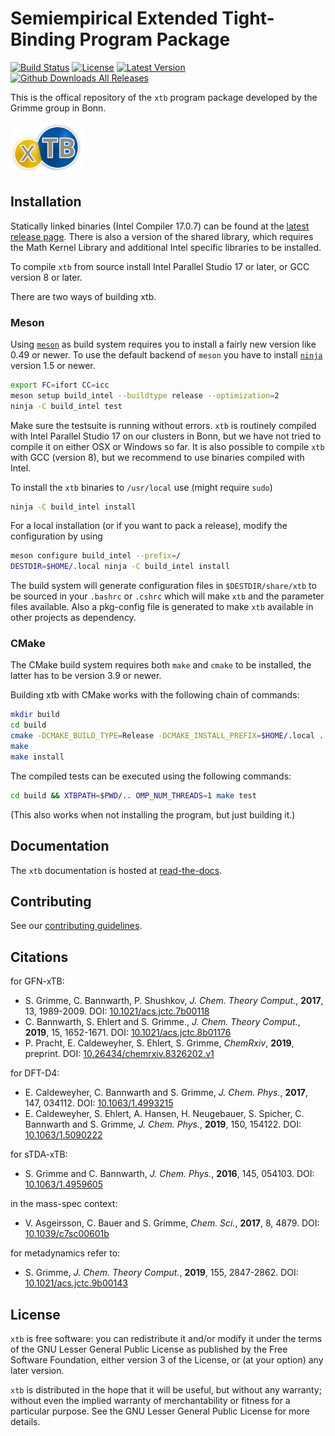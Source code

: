 # Semiempirical Extended Tight-Binding Program Package

[![Build Status](https://github.com/grimme-lab/xtb/workflows/CI/badge.svg)](https://github.com/grimme-lab/xtb/actions)
[![License](https://img.shields.io/github/license/grimme-lab/xtb)](https://github.com/grimme-lab/xtb/blob/master/COPYING)
[![Latest Version](https://img.shields.io/github/v/release/grimme-lab/xtb)](https://github.com/grimme-lab/xtb/releases/latest)
[![Github Downloads All Releases](https://img.shields.io/github/downloads/grimme-lab/xtb/total)](https://github.com/grimme-lab/xtb/releases)

This is the offical repository of the `xtb` program package developed by the Grimme group in Bonn.

<img src="./assets/logo/xtb.svg" alt="Extended Tight Binding" width="120">

## Installation

Statically linked binaries (Intel Compiler 17.0.7) can be found at the [latest release page](https://github.com/grimme-lab/xtb/releases/latest).
There is also a version of the shared library, which requires the Math Kernel Library and additional Intel specific libraries to be installed.

To compile `xtb` from source install Intel Parallel Studio 17 or later, or GCC version 8 or later.

There are two ways of building xtb.

### Meson
Using [`meson`](https://mesonbuild.com/) as build system requires you to install a fairly new version like 0.49 or newer.
To use the default backend of `meson` you have to install [`ninja`](https://ninja-build.org/) version 1.5 or newer.

```bash
export FC=ifort CC=icc
meson setup build_intel --buildtype release --optimization=2
ninja -C build_intel test
```

Make sure the testsuite is running without errors.
`xtb` is routinely compiled with Intel Parallel Studio 17 on our clusters in Bonn,
but we have not tried to compile it on either OSX or Windows so far.
It is also possible to compile `xtb` with GCC (version 8), but we recommend to use binaries compiled with Intel.

To install the `xtb` binaries to `/usr/local` use (might require `sudo`)

```bash
ninja -C build_intel install
```

For a local installation (or if you want to pack a release), modify the
configuration by using

```bash
meson configure build_intel --prefix=/
DESTDIR=$HOME/.local ninja -C build_intel install
```

The build system will generate configuration files in `$DESTDIR/share/xtb` to
be sourced in your `.bashrc` or `.cshrc` which will make `xtb` and the
parameter files available. Also a pkg-config file is generated to make
`xtb` available in other projects as dependency.

### CMake

The CMake build system requires both `make` and `cmake` to be installed, the
latter has to be version 3.9 or newer.

Building xtb with CMake works with the following chain of commands:

```bash
mkdir build
cd build
cmake -DCMAKE_BUILD_TYPE=Release -DCMAKE_INSTALL_PREFIX=$HOME/.local ..
make
make install
```

The compiled tests can be executed using the following commands:

```bash
cd build && XTBPATH=$PWD/.. OMP_NUM_THREADS=1 make test
```

(This also works when not installing the program, but just building it.)

## Documentation

The `xtb` documentation is hosted at [read-the-docs](https://xtb-docs.readthedocs.io/en/latest/contents.html).

## Contributing

See our [contributing guidelines](CONTRIBUTING.md).

## Citations

for GFN-xTB:
- S. Grimme, C. Bannwarth, P. Shushkov, *J. Chem. Theory Comput.*, **2017**, 13, 1989-2009.
  DOI: [10.1021/acs.jctc.7b00118](https://dx.doi.org/10.1021/acs.jctc.7b00118)
- C. Bannwarth, S. Ehlert and S. Grimme., *J. Chem. Theory Comput.*, **2019**, 15, 1652-1671.
  DOI: [10.1021/acs.jctc.8b01176](https://dx.doi.org/10.1021/acs.jctc.8b01176)
- P. Pracht, E. Caldeweyher, S. Ehlert, S. Grimme, *ChemRxiv*, **2019**, preprint.
  DOI: [10.26434/chemrxiv.8326202.v1](https://dx.doi.org/10.26434/chemrxiv.8326202.v1)

for DFT-D4:
- E. Caldeweyher, C. Bannwarth and S. Grimme, *J. Chem. Phys.*, **2017**, 147, 034112.
  DOI: [10.1063/1.4993215](https://dx.doi.org/10.1063/1.4993215)
- E. Caldeweyher, S. Ehlert, A. Hansen, H. Neugebauer, S. Spicher, C. Bannwarth and S. Grimme, *J. Chem. Phys.*,
  **2019**, 150, 154122. DOI: [10.1063/1.5090222](https://dx.doi.org/10.1063/1.5090222)

for sTDA-xTB:
- S. Grimme and C. Bannwarth, *J. Chem. Phys.*, **2016**, 145, 054103.
  DOI: [10.1063/1.4959605](https://dx.doi.org/10.1063/1.4959605)

in the mass-spec context:
- V. Asgeirsson, C. Bauer and S. Grimme, *Chem. Sci.*, **2017**, 8, 4879.
  DOI: [10.1039/c7sc00601b](https://dx.doi.org/10.1039/c7sc00601b)

for metadynamics refer to:
- S. Grimme, *J. Chem. Theory Comput.*, **2019**, 155, 2847-2862.
  DOI: [10.1021/acs.jctc.9b00143](https://dx.doi.org/10.1021/acs.jctc.9b00143)

## License

`xtb` is free software: you can redistribute it and/or modify it under
the terms of the GNU Lesser General Public License as published by
the Free Software Foundation, either version 3 of the License, or
(at your option) any later version.

`xtb` is distributed in the hope that it will be useful,
but without any warranty; without even the implied warranty of
merchantability or fitness for a particular purpose.  See the
GNU Lesser General Public License for more details.
